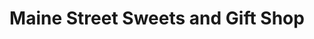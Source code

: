 ---
title: "Maine Street Sweets and Gift Shop"
url: /brunswick/maine-street-sweets-and-gift-shop/
shop: Süßwaren
---